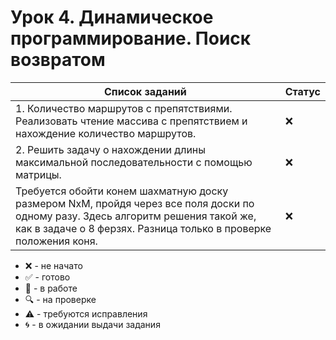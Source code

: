 # Урок 4. Динамическое программирование. Поиск возвратом

| Список заданий                                                                                                                                                                                       | Статус |
| ---------------------------------------------------------------------------------------------------------------------------------------------------------------------------------------------------- | ------ |
| 1. Количество маршрутов с препятствиями. Реализовать чтение массива с препятствием и нахождение количество маршрутов.                                                                                | :x:    |
| 2. Решить задачу о нахождении длины максимальной последовательности с помощью матрицы.                                                                                                               | :x:    |
| Требуется обойти конем шахматную доску размером NxM, пройдя через все поля доски по одному разу. Здесь алгоритм решения такой же, как в задаче о 8 ферзях. Разница только в проверке положения коня. | :x:    |

-   :x: - не начато
-   :white_check_mark: - готово
-   :memo: - в работе
-   :mag: - на проверке
-   :warning: - требуются исправления
-   :cyclone: - в ожидании выдачи задания
